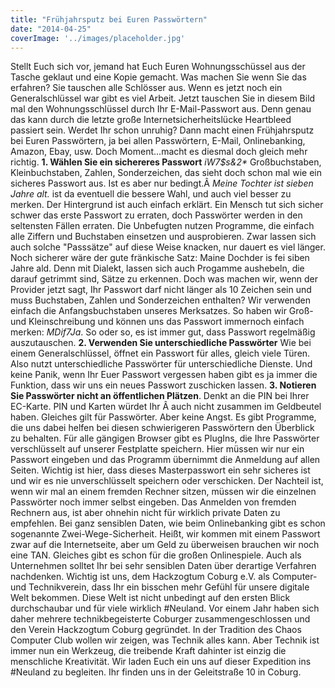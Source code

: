 ```yaml
---
title: "Frühjahrsputz bei Euren Passwörtern"
date: "2014-04-25"
coverImage: '../images/placeholder.jpg'
---
```


Stellt Euch sich vor, jemand hat Euch Euren Wohnungsschüssel aus der Tasche geklaut und eine Kopie gemacht. Was machen Sie wenn Sie das erfahren? Sie tauschen alle Schlösser aus. Wenn es jetzt noch ein Generalschlüssel war gibt es viel Arbeit. Jetzt tauschen Sie in diesem Bild mal den Wohnungsschlüssel durch Ihr E-Mail-Passwort aus. Denn genau das kann durch die letzte große Internetsicherheitslücke Heartbleed passiert sein. Werdet Ihr schon unruhig? Dann macht einen Frühjahrsputz bei Euren Passwörtern, ja bei allen Passwörtern, E-Mail, Onlinebanking, Amazon, Ebay, usw. Doch Moment...macht es diesmal doch gleich mehr richtig. **1\. Wählen Sie ein sichereres Passwort** _iW7$s&2\*_ Großbuchstaben, Kleinbuchstaben, Zahlen, Sonderzeichen, das sieht doch schon mal wie ein sicheres Passwort aus. Ist es aber nur bedingt.Â _Meine Tochter ist sieben Jahre alt._ ist da eventuell die bessere Wahl, und auch viel besser zu merken. Der Hintergrund ist auch einfach erklärt. Ein Mensch tut sich sicher schwer das erste Passwort zu erraten, doch Passwörter werden in den seltensten Fällen erraten. Die Unbefugten nutzen Programme, die einfach alle Ziffern und Buchstaben einsetzen und ausprobieren. Zwar lassen sich auch solche "Passsätze" auf diese Weise knacken, nur dauert es viel länger. Noch sicherer wäre der gute fränkische Satz: Maine Dochder is fei siben Jahre ald. Denn mit Dialekt, lassen sich auch Progamme aushebeln, die darauf getrimmt sind, Sätze zu erkennen. Doch was machen wir, wenn der Provider jetzt sagt, Ihr Passwort darf nicht länger als 10 Zeichen sein und muss Buchstaben, Zahlen und Sonderzeichen enthalten? Wir verwenden einfach die Anfangsbuchstaben unseres Merksatzes. So haben wir Groß- und Kleinschreibung und können uns das Passwort immernoch einfach merken: _MDif7Ja_. So oder so, es ist immer gut, dass Passwort regelmäßig auszutauschen. **2\. Verwenden Sie unterschiedliche Passwörter** Wie bei einem Generalschlüssel, öffnet ein Passwort für alles, gleich viele Türen. Also nutzt unterschiedliche Passwörter für unterschiedliche Dienste. Und keine Panik, wenn Ihr Euer Passwort vergessen haben gibt es ja immer die Funktion, dass wir uns ein neues Passwort zuschicken lassen. **3\. Notieren Sie Passwörter nicht an öffentlichen Plätzen**. Denkt an die PIN bei Ihrer EC-Karte. PIN und Karten würdet Ihr Â auch nicht zusammen im Geldbeutel haben. Gleiches gilt für Passwörter. Aber keine Angst. Es gibt Programme, die uns dabei helfen bei diesen schwierigeren Passwörtern den Überblick zu behalten. Für alle gängigen Browser gibt es PlugIns, die Ihre Passwörter verschlüsselt auf unserer Festplatte speichern. Hier müssen wir nur ein Passwort eingeben und das Programm übernimmt die Anmeldung auf allen Seiten. Wichtig ist hier, dass dieses Masterpasswort ein sehr sicheres ist und wir es nie unverschlüsselt speichern oder verschicken. Der Nachteil ist, wenn wir mal an einem fremden Rechner sitzen, müssen wir die einzelnen Passwörter noch immer selbst eingeben. Das Anmelden von fremden Rechnern aus, ist aber ohnehin nicht für wirklich private Daten zu empfehlen. Bei ganz sensiblen Daten, wie beim Onlinebanking gibt es schon sogenannte Zwei-Wege-Sicherheit. Heißt, wir kommen mit einem Passwort zwar auf die Internetseite, aber um Geld zu überweisen brauchen wir noch eine TAN. Gleiches gibt es schon für die großen Onlinespiele. Auch als Unternehmen solltet Ihr bei sehr sensiblen Daten über derartige Verfahren nachdenken. Wichtig ist uns, dem Hackzogtum Coburg e.V. als Computer- und Technikverein, dass Ihr ein bisschen mehr Gefühl für unsere digitale Welt bekommen. Diese Welt ist nicht unbedingt auf den ersten Blick durchschaubar und für viele wirklich #Neuland. Vor einem Jahr haben sich daher mehrere technikbegeisterte Coburger zusammengeschlossen und den Verein Hackzogtum Coburg gegründet. In der Tradition des Chaos Computer Club wollen wir zeigen, was Technik alles kann. Aber Technik ist immer nun ein Werkzeug, die treibende Kraft dahinter ist einzig die menschliche Kreativität. Wir laden Euch ein uns auf dieser Expedition ins #Neuland zu begleiten. Ihr finden uns in der Geleitstraße 10 in Coburg.
